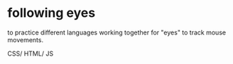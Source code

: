 # following eyes
to practice different languages working together for "eyes" to track mouse movements.

CSS/ HTML/ JS
